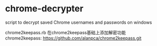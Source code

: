 # chrome-decrypter
script to decrypt saved Chrome usernames and passwords on windows

chrome2keepass.rb
	在chrome2keepass基础上添加解密功能
	chrome2keepass: https://github.com/alanpca/chrome2keepass.git
